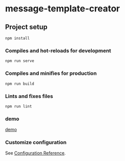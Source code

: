 # message-template-creator

## Project setup
```
npm install
```

### Compiles and hot-reloads for development
```
npm run serve
```

### Compiles and minifies for production
```
npm run build
```

### Lints and fixes files
```
npm run lint
```

### demo 
[demo](https://cnax.github.io/cnax.github.io-mtc/)

### Customize configuration
See [Configuration Reference](https://cli.vuejs.org/config/).
